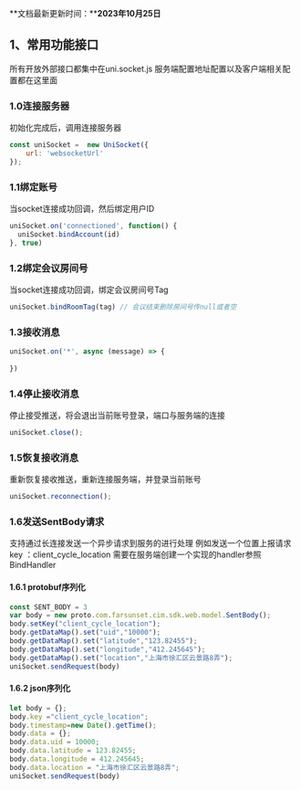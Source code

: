 **文档最新更新时间：****2023年10月25日**

## 1、常用功能接口
所有开放外部接口都集中在uni.socket.js
服务端配置地址配置以及客户端相关配置都在这里面

### 1.0连接服务器
初始化完成后，调用连接服务器
```javascript
const uniSocket =  new UniSocket({
	url: 'websocketUrl'
});
```
### 1.1绑定账号
当socket连接成功回调，然后绑定用户ID
```javascript
uniSocket.on('connectioned', function() {
  uniSocket.bindAccount(id)
}, true)
```
### 1.2绑定会议房间号
当socket连接成功回调，绑定会议房间号Tag
```javascript
uniSocket.bindRoomTag(tag) // 会议结束删除房间号传null或者空
```
### 1.3接收消息
```javascript
uniSocket.on('*', async (message) => {
	
})
```

### 1.4停止接收消息
停止接受推送，将会退出当前账号登录，端口与服务端的连接
```javascript
uniSocket.close();
```

### 1.5恢复接收消息
重新恢复接收推送，重新连接服务端，并登录当前账号
```javascript
uniSocket.reconnection();
```

### 1.6发送SentBody请求
支持通过长连接发送一个异步请求到服务的进行处理
例如发送一个位置上报请求
key ：client_cycle_location 需要在服务端创建一个实现的handler参照BindHandler

#### 1.6.1 protobuf序列化
```javascript
const SENT_BODY = 3
var body = new proto.com.farsunset.cim.sdk.web.model.SentBody();
body.setKey("client_cycle_location");
body.getDataMap().set("uid","10000");
body.getDataMap().set("latitude","123.82455");
body.getDataMap().set("longitude","412.245645");
body.getDataMap().set("location","上海市徐汇区云景路8弄");
uniSocket.sendRequest(body)
```

#### 1.6.2 json序列化
```javascript
let body = {};
body.key ="client_cycle_location";
body.timestamp=new Date().getTime();
body.data = {};
body.data.uid = 10000;
body.data.latitude = 123.82455;
body.data.longitude = 412.245645;
body.data.location = "上海市徐汇区云景路8弄";
uniSocket.sendRequest(body)
```